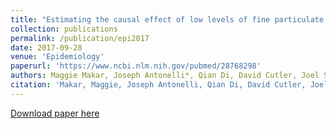 ```yaml
---
title: "Estimating the causal effect of low levels of fine particulate matter on hospitalization."
collection: publications
permalink: /publication/epi2017
date: 2017-09-28
venue: 'Epidemiology'
paperurl: 'https://www.ncbi.nlm.nih.gov/pubmed/28768298'
authors: Maggie Makar, Joseph Antonelli*, Qian Di, David Cutler, Joel Schwartz, and Francesca Dominici
citation: 'Makar, Maggie, Joseph Antonelli, Qian Di, David Cutler, Joel Schwartz, and Francesca Dominici. "Estimating the causal effect of low levels of fine particulate matter on hospitalization." Epidemiology 28, no. 5 (2017): 627-634.'
---
```


[Download paper here](https://jantonelli111.github.io/files/Makar-et-al2017.pdf)
